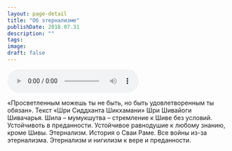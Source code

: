 ```yaml
---
layout: page-detail
title: "Об этернализме"
publishDate: 2018.07.31
description: ""
tags:
image:
draft: false
---
```


<audio title="2018.07.31 - Об этернализме.mp3" src="/upload/iblock/789/78993104cb4fa1653fb613ddae04d190.mp3" controls=""></audio>

 «Просветленным можешь ты не быть, но быть удовлетворенным ты обязан». Текст «Шри Сиддханта Шикхамани» Шри Шивайоги Шивачарья. Шила – мумукшутва – стремление к Шиве без условий. Устойчивоть в преданности. Устойчивое равнодушие к любому знанию, кроме Шивы. Этернализм. История о Сваи Раме. Все войны из-за этернализма. Этернализм и нигилизм к вере и преданности. 

  

